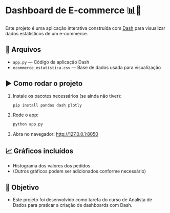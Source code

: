 # Dashboard de E-commerce 📊🛒

Este projeto é uma aplicação interativa construída com [Dash](https://dash.plotly.com/) para visualizar dados estatísticos de um e-commerce.

## 📁 Arquivos

- `app.py` — Código da aplicação Dash
- `ecommerce_estatistica.csv` — Base de dados usada para visualização

## ▶️ Como rodar o projeto

1. Instale os pacotes necessários (se ainda não tiver):
   ```bash
   pip install pandas dash plotly
2. Rode o app:
    ```bash
   python app.py
3. Abra no navegador: http://127.0.0.1:8050

## 📈 Gráficos incluídos
- Histograma dos valores dos pedidos
- (Outros gráficos podem ser adicionados conforme necessário)

## 🚀 Objetivo
- Este projeto foi desenvolvido como tarefa do curso de Analista de Dados para praticar a criação de dashboards com Dash.